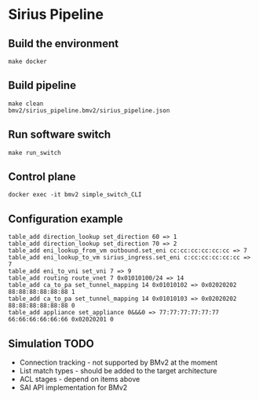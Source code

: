 # Sirius Pipeline

## Build the environment
```
make docker
```

## Build pipeline
```
make clean
bmv2/sirius_pipeline.bmv2/sirius_pipeline.json
```

## Run software switch
```
make run_switch
```

## Control plane
```
docker exec -it bmv2 simple_switch_CLI
```

## Configuration example
```
table_add direction_lookup set_direction 60 => 1
table_add direction_lookup set_direction 70 => 2
table_add eni_lookup_from_vm outbound.set_eni cc:cc:cc:cc:cc:cc => 7
table_add eni_lookup_to_vm sirius_ingress.set_eni c:cc:cc:cc:cc:cc => 7
table_add eni_to_vni set_vni 7 => 9
table_add routing route_vnet 7 0x01010100/24 => 14
table_add ca_to_pa set_tunnel_mapping 14 0x01010102 => 0x02020202 88:88:88:88:88:88 1
table_add ca_to_pa set_tunnel_mapping 14 0x01010103 => 0x02020202 88:88:88:88:88:88 0
table_add appliance set_appliance 0&&&0 => 77:77:77:77:77:77 66:66:66:66:66:66 0x02020201 0
```

## Simulation TODO
* Connection tracking - not supported by BMv2 at the moment
* List match types - should be added to the target architecture
* ACL stages - depend on items above
* SAI API implementation for BMv2
